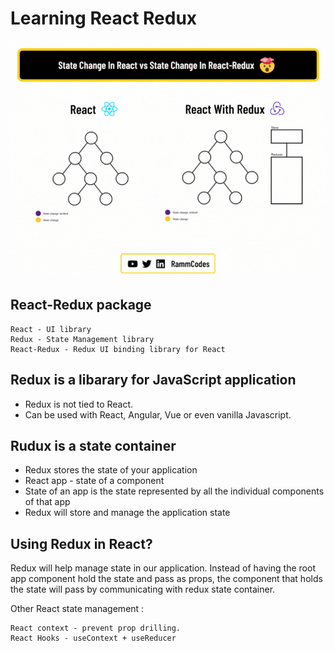 # Learning React Redux

![My Image](ReactRedux.gif)

## React-Redux package

    React - UI library
    Redux - State Management library
    React-Redux - Redux UI binding library for React

## Redux is a libarary for JavaScript application

- Redux is not tied to React.
- Can be used with React, Angular, Vue or even vanilla Javascript.

## Rudux is a state container

- Redux stores the state of your application
- React app - state of a component
- State of an app is the state represented by all the individual components of that app
- Redux will store and manage the application state

## Using Redux in React?

Redux will help manage state in our application. Instead of having the root app component hold the state and pass as props, the component that holds the state will pass by communicating with redux state container.

Other React state management :

    React context - prevent prop drilling.
    React Hooks - useContext + useReducer

